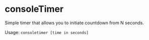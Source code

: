 # consoleTimer

Simple timer that allows you to initiate countdown from N seconds. 

Usage: ```consoletimer [time in seconds]```
